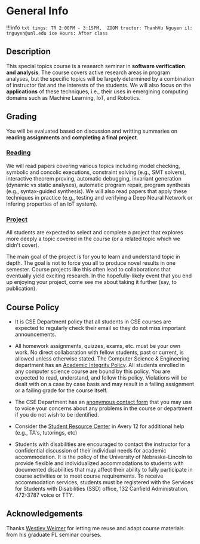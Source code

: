 # General Info

!!!info
    ```txt
    tings: TR 2:00PM - 3:15PM,  ZOOM
    tructor: ThanhVu Nguyen
    il: tnguyen@unl.edu
    ice Hours: After class
    ```

## Description

This special topics course is a research seminar in **software verification and analysis**.
The course covers active research areas in program analyses, but the specific topics will be largely determined by a combination of instructor fiat and the interests of the students. 
We will also focus on the **applications** of these techniques, i.e., their uses in emergining computing domains such as Machine Learning, IoT, and Robotics.

## Grading

You will be evaluated based on discussion and writting summaries on **reading assignments** and **completing a final project**.

### [Reading](assignments.md)

We will read papers covering various topics including model checking,
symbolic and concolic executions, constraint solving (e.g., SMT
solvers), interactive theorem proving, automatic debugging, invariant
generation (dynamic vs static analyses), automatic program repair,
program synthesis (e.g., syntax-guided synthesis). We will also read
papers that apply these techniques in practice (e.g., testing and
verifying a Deep Neural Network or infering properties of an IoT
system).


### [Project](project.md)

All students are expected to select and complete a project that explores
more deeply a topic covered in the course (or a related topic which we
didn't cover).

The main goal of the project is for you to learn and understand topic in
depth. The goal is not to force you all to produce novel results in one
semester. Course projects like this often lead to collaborations that
eventually yield exciting research. In the hopefully-likely event that
you end up enjoying your project, come see me about taking it further
(say, to publication).

## Course Policy

- It is CSE Department policy that all students in CSE courses are
  expected to regularly check their email so they do not miss
  important announcements.

- All homework assignments, quizzes, exams, etc. must be your own
  work. No direct collaboration with fellow students, past or current,
  is allowed unless otherwise stated. The Computer Science &
  Engineering department has an [Academic Integrity
  Policy](https://cse.unl.edu/academic-integrity-policy). All students
  enrolled in any computer science course are bound by this policy.
  You are expected to read, understand, and follow this policy.
  Violations will be dealt with on a case by case basis and may result
  in a failing assignment or a failing grade for the course itself.

- The CSE Department has an [anonymous contact
  form](https://cse.unl.edu/contact-form) that you may use to voice
  your concerns about any problems in the course or department if you
  do not wish to be identified.

- Consider the [Student Resource Center](http://cse.unl.edu/src) in
  Avery 12 for additional help (e.g., TA's, tutorings, etc)

- Students with disabilities are encouraged to contact the instructor
  for a confidential discussion of their individual needs for academic
  accommodation. It is the policy of the University of
  Nebraska-Lincoln to provide flexible and individualized
  accommodations to students with documented disabilities that may
  affect their ability to fully participate in course activities or to
  meet course requirements. To receive accommodation services,
  students must be registered with the Services for Students with
  Disabilities (SSD) office, 132 Canfield Administration, 472-3787
  voice or TTY.

## Acknowledgements

Thanks [Westley Weimer](https://web.eecs.umich.edu/~weimerw/) for letting me reuse and adapt course materials from his graduate PL seminar courses.
